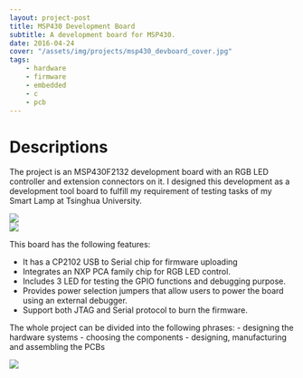 ```yaml
---
layout: project-post
title: MSP430 Development Board
subtitle: A development board for MSP430.
date: 2016-04-24
cover: "/assets/img/projects/msp430_devboard_cover.jpg"
tags:
    - hardware
    - firmware
    - embedded
    - c
    - pcb
---
```


# Descriptions 
The project is an MSP430F2132 development board with an RGB LED controller and extension connectors on it. I designed this development as a development tool board to fulfill my requirement of testing tasks of my Smart Lamp at Tsinghua University.

<div class="row justify-content-center">
    <div class="col-lg-6 d-flex">
        <img class="project-photo mx-auto my-2 my-md-4" src="{{ site.baseurl }}/assets/img/projects/msp430_devboard_3.jpg">
    </div>
    <div class="col-lg-6 d-flex">
        <img class="project-photo mx-auto my-2 my-md-4" src="{{ site.baseurl }}/assets/img/projects/msp430_devboard_2.jpg">
    </div>
</div>

This board has the following features:
- It has a CP2102 USB to Serial chip for firmware uploading
- Integrates an NXP PCA family chip for RGB LED control.
- Includes 3 LED for testing the GPIO functions and debugging purpose.
- Provides power selection jumpers that allow users to power the board using an external debugger.
- Support both JTAG and Serial protocol to burn the firmware.

The whole project can be divided into the following phrases:
    - designing the hardware systems
    - choosing the components
    - designing, manufacturing and assembling the  PCBs

<div class="row justify-content-center">
    <div class="col-lg-11 d-flex">
        <img class="project-photo mx-auto my-2 my-md-4" src="{{ site.baseurl }}/assets/img/projects/msp430_devboard_1.jpg">
    </div>
</div>
